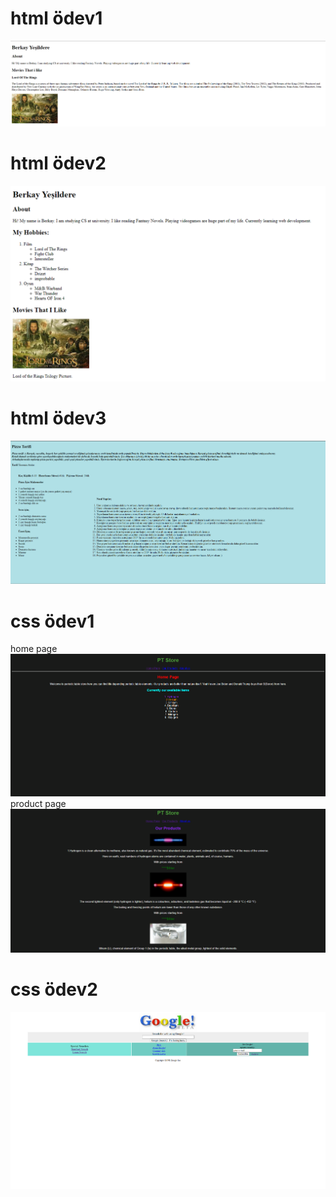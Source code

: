 # html ödev1
![html-ödev1](img/firstwebsite.png)

# html ödev2
![html-ödev1](img/Screenshot_10.png)

# html ödev3
![html-ödev1](img/Screenshot_11.png)

# css ödev1
home page
![css-ödev1](img/homepage.png)
product page
![css-ödev1](img/product.png)

# css ödev2
![css-ödev2](img/task2.png)




